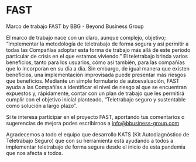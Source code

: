 # FAST
Marco de trabajo FAST by BBG - Beyond Business Group

El marco de trabajo nace con un claro, aunque complejo, objetivo; “Implementar la metodología de teletrabajo de forma segura y así permitir a todas las Compañías adoptar esta forma de trabajo más allá de este periodo particular de crisis en el que estamos viviendo.”
El teletrabajo brinda varios beneficios, tanto para los usuarios, cómo así también, para las compañías que lo incorporan en su día a día. Sin embargo, de igual manera que existen beneficios, una implementación improvisada puede presentar más riesgos que beneficios. 
Mediante un simple formulario de autoevaluación, FAST ayuda a las Compañías a identificar el nivel de riesgo al que se encuentran expuestos y, rápidamente, contar con un plan de trabajo que les permitirá cumplir con el objetivo inicial planteado, “Teletrabajo seguro y sustentable como solución a largo plazo”. 

Si te interesa participar en el proyecto FAST, aportando tus comentarios o sugerencias de mejora podes escribirnos a info@bbusiness-group.com

Agradecemos a todo el equipo que desarrollo KATS (Kit Autodiagnóstico de Teletrabajo Seguro) que con su herramienta está ayudando a todos a implementar teletrabajo de forma segura desde el inicio de esta pandemia que nos afecta a todos.

